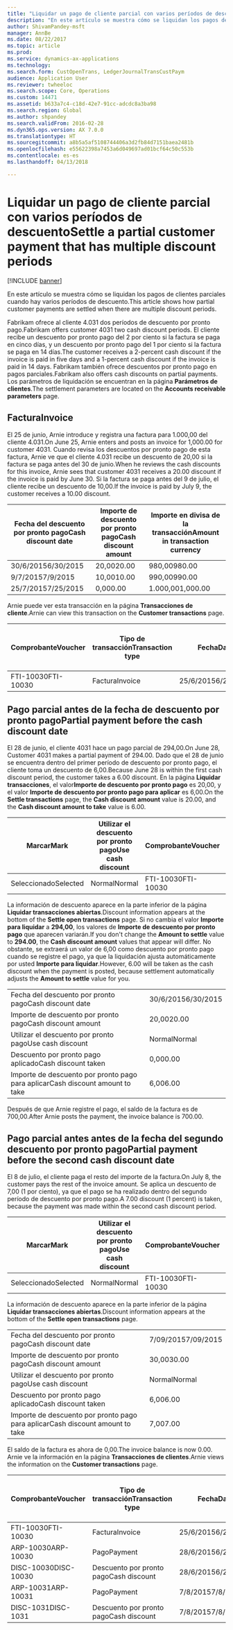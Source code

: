 ```yaml
---
title: "Liquidar un pago de cliente parcial con varios períodos de descuento"
description: "En este artículo se muestra cómo se liquidan los pagos de clientes parciales cuando hay varios períodos de descuento."
author: ShivamPandey-msft
manager: AnnBe
ms.date: 08/22/2017
ms.topic: article
ms.prod: 
ms.service: dynamics-ax-applications
ms.technology: 
ms.search.form: CustOpenTrans, LedgerJournalTransCustPaym
audience: Application User
ms.reviewer: twheeloc
ms.search.scope: Core, Operations
ms.custom: 14471
ms.assetid: b633a7c4-c18d-42e7-91cc-adcdc8a3ba98
ms.search.region: Global
ms.author: shpandey
ms.search.validFrom: 2016-02-28
ms.dyn365.ops.version: AX 7.0.0
ms.translationtype: HT
ms.sourcegitcommit: a8b5a5af5108744406a3d2fb84d7151baea2481b
ms.openlocfilehash: e55622398a7453a6d049697ad01bcf64c50c553b
ms.contentlocale: es-es
ms.lasthandoff: 04/13/2018

---
```


# <a name="settle-a-partial-customer-payment-that-has-multiple-discount-periods"></a><span data-ttu-id="6d6c3-103">Liquidar un pago de cliente parcial con varios períodos de descuento</span><span class="sxs-lookup"><span data-stu-id="6d6c3-103">Settle a partial customer payment that has multiple discount periods</span></span>

[!INCLUDE [banner](../includes/banner.md)]

<span data-ttu-id="6d6c3-104">En este artículo se muestra cómo se liquidan los pagos de clientes parciales cuando hay varios períodos de descuento.</span><span class="sxs-lookup"><span data-stu-id="6d6c3-104">This article shows how partial customer payments are settled when there are multiple discount periods.</span></span>

<span data-ttu-id="6d6c3-105">Fabrikam ofrece al cliente 4.031 dos períodos de descuento por pronto pago.</span><span class="sxs-lookup"><span data-stu-id="6d6c3-105">Fabrikam offers customer 4031 two cash discount periods.</span></span> <span data-ttu-id="6d6c3-106">El cliente recibe un descuento por pronto pago del 2 por ciento si la factura se paga en cinco días, y un descuento por pronto pago del 1 por ciento si la factura se paga en 14 días.</span><span class="sxs-lookup"><span data-stu-id="6d6c3-106">The customer receives a 2-percent cash discount if the invoice is paid in five days and a 1-percent cash discount if the invoice is paid in 14 days.</span></span> <span data-ttu-id="6d6c3-107">Fabrikam también ofrece descuentos por pronto pago en pagos parciales.</span><span class="sxs-lookup"><span data-stu-id="6d6c3-107">Fabrikam also offers cash discounts on partial payments.</span></span> <span data-ttu-id="6d6c3-108">Los parámetros de liquidación se encuentran en la página **Parámetros de clientes**.</span><span class="sxs-lookup"><span data-stu-id="6d6c3-108">The settlement parameters are located on the **Accounts receivable parameters** page.</span></span>

## <a name="invoice"></a><span data-ttu-id="6d6c3-109">Factura</span><span class="sxs-lookup"><span data-stu-id="6d6c3-109">Invoice</span></span>
<span data-ttu-id="6d6c3-110">El 25 de junio, Arnie introduce y registra una factura para 1.000,00 del cliente 4.031.</span><span class="sxs-lookup"><span data-stu-id="6d6c3-110">On June 25, Arnie enters and posts an invoice for 1,000.00 for customer 4031.</span></span> <span data-ttu-id="6d6c3-111">Cuando revisa los descuentos por pronto pago de esta factura, Arnie ve que el cliente 4.031 recibe un descuento de 20,00 si la factura se paga antes del 30 de junio.</span><span class="sxs-lookup"><span data-stu-id="6d6c3-111">When he reviews the cash discounts for this invoice, Arnie sees that customer 4031 receives a 20.00 discount if the invoice is paid by June 30.</span></span> <span data-ttu-id="6d6c3-112">Si la factura se paga antes del 9 de julio, el cliente recibe un descuento de 10,00.</span><span class="sxs-lookup"><span data-stu-id="6d6c3-112">If the invoice is paid by July 9, the customer receives a 10.00 discount.</span></span>

| <span data-ttu-id="6d6c3-113">Fecha del descuento por pronto pago</span><span class="sxs-lookup"><span data-stu-id="6d6c3-113">Cash discount date</span></span> | <span data-ttu-id="6d6c3-114">Importe de descuento por pronto pago</span><span class="sxs-lookup"><span data-stu-id="6d6c3-114">Cash discount amount</span></span> | <span data-ttu-id="6d6c3-115">Importe en divisa de la transacción</span><span class="sxs-lookup"><span data-stu-id="6d6c3-115">Amount in transaction currency</span></span> |
|--------------------|----------------------|--------------------------------|
| <span data-ttu-id="6d6c3-116">30/6/2015</span><span class="sxs-lookup"><span data-stu-id="6d6c3-116">6/30/2015</span></span>          | <span data-ttu-id="6d6c3-117">20,00</span><span class="sxs-lookup"><span data-stu-id="6d6c3-117">20.00</span></span>                | <span data-ttu-id="6d6c3-118">980,00</span><span class="sxs-lookup"><span data-stu-id="6d6c3-118">980.00</span></span>                         |
| <span data-ttu-id="6d6c3-119">9/7/2015</span><span class="sxs-lookup"><span data-stu-id="6d6c3-119">7/9/2015</span></span>           | <span data-ttu-id="6d6c3-120">10,00</span><span class="sxs-lookup"><span data-stu-id="6d6c3-120">10.00</span></span>                | <span data-ttu-id="6d6c3-121">990,00</span><span class="sxs-lookup"><span data-stu-id="6d6c3-121">990.00</span></span>                         |
| <span data-ttu-id="6d6c3-122">25/7/2015</span><span class="sxs-lookup"><span data-stu-id="6d6c3-122">7/25/2015</span></span>          | <span data-ttu-id="6d6c3-123">0,00</span><span class="sxs-lookup"><span data-stu-id="6d6c3-123">0.00</span></span>                 | <span data-ttu-id="6d6c3-124">1.000,00</span><span class="sxs-lookup"><span data-stu-id="6d6c3-124">1,000.00</span></span>                       |

<span data-ttu-id="6d6c3-125">Arnie puede ver esta transacción en la página **Transacciones de cliente**.</span><span class="sxs-lookup"><span data-stu-id="6d6c3-125">Arnie can view this transaction on the **Customer transactions** page.</span></span>

| <span data-ttu-id="6d6c3-126">Comprobante</span><span class="sxs-lookup"><span data-stu-id="6d6c3-126">Voucher</span></span>   | <span data-ttu-id="6d6c3-127">Tipo de transacción</span><span class="sxs-lookup"><span data-stu-id="6d6c3-127">Transaction type</span></span> | <span data-ttu-id="6d6c3-128">Fecha</span><span class="sxs-lookup"><span data-stu-id="6d6c3-128">Date</span></span>      | <span data-ttu-id="6d6c3-129">Factura</span><span class="sxs-lookup"><span data-stu-id="6d6c3-129">Invoice</span></span> | <span data-ttu-id="6d6c3-130">Importe en débito en divisa de transacción</span><span class="sxs-lookup"><span data-stu-id="6d6c3-130">Amount in transaction currency debit</span></span> | <span data-ttu-id="6d6c3-131">Importe en crédito en divisa de transacción</span><span class="sxs-lookup"><span data-stu-id="6d6c3-131">Amount in transaction currency credit</span></span> | <span data-ttu-id="6d6c3-132">Saldo</span><span class="sxs-lookup"><span data-stu-id="6d6c3-132">Balance</span></span>  | <span data-ttu-id="6d6c3-133">Divisa</span><span class="sxs-lookup"><span data-stu-id="6d6c3-133">Currency</span></span> |
|-----------|------------------|-----------|---------|--------------------------------------|---------------------------------------|----------|----------|
| <span data-ttu-id="6d6c3-134">FTI-10030</span><span class="sxs-lookup"><span data-stu-id="6d6c3-134">FTI-10030</span></span> | <span data-ttu-id="6d6c3-135">Factura</span><span class="sxs-lookup"><span data-stu-id="6d6c3-135">Invoice</span></span>          | <span data-ttu-id="6d6c3-136">25/6/2015</span><span class="sxs-lookup"><span data-stu-id="6d6c3-136">6/25/2015</span></span> | <span data-ttu-id="6d6c3-137">10030</span><span class="sxs-lookup"><span data-stu-id="6d6c3-137">10030</span></span>   | <span data-ttu-id="6d6c3-138">1.000,00</span><span class="sxs-lookup"><span data-stu-id="6d6c3-138">1,000.00</span></span>                             |                                       | <span data-ttu-id="6d6c3-139">1.000,00</span><span class="sxs-lookup"><span data-stu-id="6d6c3-139">1,000.00</span></span> | <span data-ttu-id="6d6c3-140">USD</span><span class="sxs-lookup"><span data-stu-id="6d6c3-140">USD</span></span>      |

## <a name="partial-payment-before-the-cash-discount-date"></a><span data-ttu-id="6d6c3-141">Pago parcial antes de la fecha de descuento por pronto pago</span><span class="sxs-lookup"><span data-stu-id="6d6c3-141">Partial payment before the cash discount date</span></span>
<span data-ttu-id="6d6c3-142">El 28 de junio, el cliente 4031 hace un pago parcial de 294,00.</span><span class="sxs-lookup"><span data-stu-id="6d6c3-142">On June 28, Customer 4031 makes a partial payment of 294.00.</span></span> <span data-ttu-id="6d6c3-143">Dado que el 28 de junio se encuentra dentro del primer período de descuento por pronto pago, el cliente toma un descuento de 6,00.</span><span class="sxs-lookup"><span data-stu-id="6d6c3-143">Because June 28 is within the first cash discount period, the customer takes a 6.00 discount.</span></span> <span data-ttu-id="6d6c3-144">En la página **Liquidar transacciones**, el valor**Importe de descuento por pronto pago** es 20,00, y el valor **Importe de descuento por pronto pago para aplicar** es 6,00.</span><span class="sxs-lookup"><span data-stu-id="6d6c3-144">On the **Settle transactions** page, the **Cash discount amount** value is 20.00, and the **Cash discount amount to take** value is 6.00.</span></span>

| <span data-ttu-id="6d6c3-145">Marcar</span><span class="sxs-lookup"><span data-stu-id="6d6c3-145">Mark</span></span>     | <span data-ttu-id="6d6c3-146">Utilizar el descuento por pronto pago</span><span class="sxs-lookup"><span data-stu-id="6d6c3-146">Use cash discount</span></span> | <span data-ttu-id="6d6c3-147">Comprobante</span><span class="sxs-lookup"><span data-stu-id="6d6c3-147">Voucher</span></span>   | <span data-ttu-id="6d6c3-148">Cuenta</span><span class="sxs-lookup"><span data-stu-id="6d6c3-148">Account</span></span> | <span data-ttu-id="6d6c3-149">Fecha</span><span class="sxs-lookup"><span data-stu-id="6d6c3-149">Date</span></span>      | <span data-ttu-id="6d6c3-150">Fecha de vencimiento</span><span class="sxs-lookup"><span data-stu-id="6d6c3-150">Due date</span></span>  | <span data-ttu-id="6d6c3-151">Factura</span><span class="sxs-lookup"><span data-stu-id="6d6c3-151">Invoice</span></span> | <span data-ttu-id="6d6c3-152">Importe en divisa de la transacción</span><span class="sxs-lookup"><span data-stu-id="6d6c3-152">Amount in transaction currency</span></span> | <span data-ttu-id="6d6c3-153">Divisa</span><span class="sxs-lookup"><span data-stu-id="6d6c3-153">Currency</span></span> | <span data-ttu-id="6d6c3-154">Importe para liquidar</span><span class="sxs-lookup"><span data-stu-id="6d6c3-154">Amount to settle</span></span> |
|----------|-------------------|-----------|---------|-----------|-----------|---------|--------------------------------|----------|------------------|
| <span data-ttu-id="6d6c3-155">Seleccionado</span><span class="sxs-lookup"><span data-stu-id="6d6c3-155">Selected</span></span> | <span data-ttu-id="6d6c3-156">Normal</span><span class="sxs-lookup"><span data-stu-id="6d6c3-156">Normal</span></span>            | <span data-ttu-id="6d6c3-157">FTI-10030</span><span class="sxs-lookup"><span data-stu-id="6d6c3-157">FTI-10030</span></span> | <span data-ttu-id="6d6c3-158">4031</span><span class="sxs-lookup"><span data-stu-id="6d6c3-158">4031</span></span>    | <span data-ttu-id="6d6c3-159">25/6/2015</span><span class="sxs-lookup"><span data-stu-id="6d6c3-159">6/25/2015</span></span> | <span data-ttu-id="6d6c3-160">25/7/2015</span><span class="sxs-lookup"><span data-stu-id="6d6c3-160">7/25/2015</span></span> | <span data-ttu-id="6d6c3-161">10030</span><span class="sxs-lookup"><span data-stu-id="6d6c3-161">10030</span></span>   | <span data-ttu-id="6d6c3-162">1.000,00</span><span class="sxs-lookup"><span data-stu-id="6d6c3-162">1,000.00</span></span>                       | <span data-ttu-id="6d6c3-163">USD</span><span class="sxs-lookup"><span data-stu-id="6d6c3-163">USD</span></span>      | <span data-ttu-id="6d6c3-164">294,00</span><span class="sxs-lookup"><span data-stu-id="6d6c3-164">294.00</span></span>           |

<span data-ttu-id="6d6c3-165">La información de descuento aparece en la parte inferior de la página **Liquidar transacciones abiertas**.</span><span class="sxs-lookup"><span data-stu-id="6d6c3-165">Discount information appears at the bottom of the **Settle open transactions** page.</span></span> <span data-ttu-id="6d6c3-166">Si no cambia el valor **Importe para liquidar** a **294,00**, los valores de **Importe de descuento por pronto pago** que aparecen variarán.</span><span class="sxs-lookup"><span data-stu-id="6d6c3-166">If you don't change the **Amount to settle** value to **294.00**, the **Cash discount amount** values that appear will differ.</span></span> <span data-ttu-id="6d6c3-167">No obstante, se extraerá un valor de 6,00 como descuento por pronto pago cuando se registre el pago, ya que la liquidación ajusta automáticamente por usted **Importe para liquidar**.</span><span class="sxs-lookup"><span data-stu-id="6d6c3-167">However, 6.00 will be taken as the cash discount when the payment is posted, because settlement automatically adjusts the **Amount to settle** value for you.</span></span>

|                              |           |
|------------------------------|-----------|
| <span data-ttu-id="6d6c3-168">Fecha del descuento por pronto pago</span><span class="sxs-lookup"><span data-stu-id="6d6c3-168">Cash discount date</span></span>           | <span data-ttu-id="6d6c3-169">30/6/2015</span><span class="sxs-lookup"><span data-stu-id="6d6c3-169">6/30/2015</span></span> |
| <span data-ttu-id="6d6c3-170">Importe de descuento por pronto pago</span><span class="sxs-lookup"><span data-stu-id="6d6c3-170">Cash discount amount</span></span>         | <span data-ttu-id="6d6c3-171">20,00</span><span class="sxs-lookup"><span data-stu-id="6d6c3-171">20.00</span></span>     |
| <span data-ttu-id="6d6c3-172">Utilizar el descuento por pronto pago</span><span class="sxs-lookup"><span data-stu-id="6d6c3-172">Use cash discount</span></span>            | <span data-ttu-id="6d6c3-173">Normal</span><span class="sxs-lookup"><span data-stu-id="6d6c3-173">Normal</span></span>    |
| <span data-ttu-id="6d6c3-174">Descuento por pronto pago aplicado</span><span class="sxs-lookup"><span data-stu-id="6d6c3-174">Cash discount taken</span></span>          | <span data-ttu-id="6d6c3-175">0,00</span><span class="sxs-lookup"><span data-stu-id="6d6c3-175">0.00</span></span>      |
| <span data-ttu-id="6d6c3-176">Importe de descuento por pronto pago para aplicar</span><span class="sxs-lookup"><span data-stu-id="6d6c3-176">Cash discount amount to take</span></span> | <span data-ttu-id="6d6c3-177">6,00</span><span class="sxs-lookup"><span data-stu-id="6d6c3-177">6.00</span></span>      |

<span data-ttu-id="6d6c3-178">Después de que Arnie registre el pago, el saldo de la factura es de 700,00.</span><span class="sxs-lookup"><span data-stu-id="6d6c3-178">After Arnie posts the payment, the invoice balance is 700.00.</span></span>

## <a name="partial-payment-before-the-second-cash-discount-date"></a><span data-ttu-id="6d6c3-179">Pago parcial antes antes de la fecha del segundo descuento por pronto pago</span><span class="sxs-lookup"><span data-stu-id="6d6c3-179">Partial payment before the second cash discount date</span></span>
<span data-ttu-id="6d6c3-180">El 8 de julio, el cliente paga el resto del importe de la factura.</span><span class="sxs-lookup"><span data-stu-id="6d6c3-180">On July 8, the customer pays the rest of the invoice amount.</span></span> <span data-ttu-id="6d6c3-181">Se aplica un descuento de 7,00 (1 por ciento), ya que el pago se ha realizado dentro del segundo período de descuento por pronto pago.</span><span class="sxs-lookup"><span data-stu-id="6d6c3-181">A 7.00 discount (1 percent) is taken, because the payment was made within the second cash discount period.</span></span>

| <span data-ttu-id="6d6c3-182">Marcar</span><span class="sxs-lookup"><span data-stu-id="6d6c3-182">Mark</span></span>     | <span data-ttu-id="6d6c3-183">Utilizar el descuento por pronto pago</span><span class="sxs-lookup"><span data-stu-id="6d6c3-183">Use cash discount</span></span> | <span data-ttu-id="6d6c3-184">Comprobante</span><span class="sxs-lookup"><span data-stu-id="6d6c3-184">Voucher</span></span>   | <span data-ttu-id="6d6c3-185">Cuenta</span><span class="sxs-lookup"><span data-stu-id="6d6c3-185">Account</span></span> | <span data-ttu-id="6d6c3-186">Fecha</span><span class="sxs-lookup"><span data-stu-id="6d6c3-186">Date</span></span>      | <span data-ttu-id="6d6c3-187">Fecha de vencimiento</span><span class="sxs-lookup"><span data-stu-id="6d6c3-187">Due date</span></span>  | <span data-ttu-id="6d6c3-188">Factura</span><span class="sxs-lookup"><span data-stu-id="6d6c3-188">Invoice</span></span> | <span data-ttu-id="6d6c3-189">Importe en débito en divisa de transacción</span><span class="sxs-lookup"><span data-stu-id="6d6c3-189">Amount in transaction currency debit</span></span> | <span data-ttu-id="6d6c3-190">Importe en crédito en divisa de transacción</span><span class="sxs-lookup"><span data-stu-id="6d6c3-190">Amount in transaction currency credit</span></span> | <span data-ttu-id="6d6c3-191">Divisa</span><span class="sxs-lookup"><span data-stu-id="6d6c3-191">Currency</span></span> | <span data-ttu-id="6d6c3-192">Importe para liquidar</span><span class="sxs-lookup"><span data-stu-id="6d6c3-192">Amount to settle</span></span> |
|----------|-------------------|-----------|---------|-----------|-----------|---------|--------------------------------------|---------------------------------------|----------|------------------|
| <span data-ttu-id="6d6c3-193">Seleccionado</span><span class="sxs-lookup"><span data-stu-id="6d6c3-193">Selected</span></span> | <span data-ttu-id="6d6c3-194">Normal</span><span class="sxs-lookup"><span data-stu-id="6d6c3-194">Normal</span></span>            | <span data-ttu-id="6d6c3-195">FTI-10030</span><span class="sxs-lookup"><span data-stu-id="6d6c3-195">FTI-10030</span></span> | <span data-ttu-id="6d6c3-196">4031</span><span class="sxs-lookup"><span data-stu-id="6d6c3-196">4031</span></span>    | <span data-ttu-id="6d6c3-197">25/6/2015</span><span class="sxs-lookup"><span data-stu-id="6d6c3-197">6/25/2015</span></span> | <span data-ttu-id="6d6c3-198">25/7/2015</span><span class="sxs-lookup"><span data-stu-id="6d6c3-198">7/25/2015</span></span> | <span data-ttu-id="6d6c3-199">10030</span><span class="sxs-lookup"><span data-stu-id="6d6c3-199">10030</span></span>   | <span data-ttu-id="6d6c3-200">700,00</span><span class="sxs-lookup"><span data-stu-id="6d6c3-200">700.00</span></span>                               |                                       | <span data-ttu-id="6d6c3-201">USD</span><span class="sxs-lookup"><span data-stu-id="6d6c3-201">USD</span></span>      | <span data-ttu-id="6d6c3-202">693,00</span><span class="sxs-lookup"><span data-stu-id="6d6c3-202">693.00</span></span>           |

<span data-ttu-id="6d6c3-203">La información de descuento aparece en la parte inferior de la página **Liquidar transacciones abiertas**.</span><span class="sxs-lookup"><span data-stu-id="6d6c3-203">Discount information appears at the bottom of the **Settle open transactions** page.</span></span>

|                              |           |
|------------------------------|-----------|
| <span data-ttu-id="6d6c3-204">Fecha del descuento por pronto pago</span><span class="sxs-lookup"><span data-stu-id="6d6c3-204">Cash discount date</span></span>           | <span data-ttu-id="6d6c3-205">7/09/2015</span><span class="sxs-lookup"><span data-stu-id="6d6c3-205">7/09/2015</span></span> |
| <span data-ttu-id="6d6c3-206">Importe de descuento por pronto pago</span><span class="sxs-lookup"><span data-stu-id="6d6c3-206">Cash discount amount</span></span>         | <span data-ttu-id="6d6c3-207">30,00</span><span class="sxs-lookup"><span data-stu-id="6d6c3-207">30.00</span></span>     |
| <span data-ttu-id="6d6c3-208">Utilizar el descuento por pronto pago</span><span class="sxs-lookup"><span data-stu-id="6d6c3-208">Use cash discount</span></span>            | <span data-ttu-id="6d6c3-209">Normal</span><span class="sxs-lookup"><span data-stu-id="6d6c3-209">Normal</span></span>    |
| <span data-ttu-id="6d6c3-210">Descuento por pronto pago aplicado</span><span class="sxs-lookup"><span data-stu-id="6d6c3-210">Cash discount taken</span></span>          | <span data-ttu-id="6d6c3-211">6,00</span><span class="sxs-lookup"><span data-stu-id="6d6c3-211">6.00</span></span>      |
| <span data-ttu-id="6d6c3-212">Importe de descuento por pronto pago para aplicar</span><span class="sxs-lookup"><span data-stu-id="6d6c3-212">Cash discount amount to take</span></span> | <span data-ttu-id="6d6c3-213">7,00</span><span class="sxs-lookup"><span data-stu-id="6d6c3-213">7.00</span></span>      |

<span data-ttu-id="6d6c3-214">El saldo de la factura es ahora de 0,00.</span><span class="sxs-lookup"><span data-stu-id="6d6c3-214">The invoice balance is now 0.00.</span></span> <span data-ttu-id="6d6c3-215">Arnie ve la información en la página **Transacciones de clientes**.</span><span class="sxs-lookup"><span data-stu-id="6d6c3-215">Arnie views the information on the **Customer transactions** page.</span></span>

| <span data-ttu-id="6d6c3-216">Comprobante</span><span class="sxs-lookup"><span data-stu-id="6d6c3-216">Voucher</span></span>    | <span data-ttu-id="6d6c3-217">Tipo de transacción</span><span class="sxs-lookup"><span data-stu-id="6d6c3-217">Transaction type</span></span> | <span data-ttu-id="6d6c3-218">Fecha</span><span class="sxs-lookup"><span data-stu-id="6d6c3-218">Date</span></span>      | <span data-ttu-id="6d6c3-219">Factura</span><span class="sxs-lookup"><span data-stu-id="6d6c3-219">Invoice</span></span> | <span data-ttu-id="6d6c3-220">Importe en débito en divisa de transacción</span><span class="sxs-lookup"><span data-stu-id="6d6c3-220">Amount in transaction currency debit</span></span> | <span data-ttu-id="6d6c3-221">Importe en crédito en divisa de transacción</span><span class="sxs-lookup"><span data-stu-id="6d6c3-221">Amount in transaction currency credit</span></span> | <span data-ttu-id="6d6c3-222">Saldo</span><span class="sxs-lookup"><span data-stu-id="6d6c3-222">Balance</span></span> | <span data-ttu-id="6d6c3-223">Divisa</span><span class="sxs-lookup"><span data-stu-id="6d6c3-223">Currency</span></span> |
|------------|------------------|-----------|---------|--------------------------------------|---------------------------------------|---------|----------|
| <span data-ttu-id="6d6c3-224">FTI-10030</span><span class="sxs-lookup"><span data-stu-id="6d6c3-224">FTI-10030</span></span>  | <span data-ttu-id="6d6c3-225">Factura</span><span class="sxs-lookup"><span data-stu-id="6d6c3-225">Invoice</span></span>          | <span data-ttu-id="6d6c3-226">25/6/2015</span><span class="sxs-lookup"><span data-stu-id="6d6c3-226">6/25/2015</span></span> | <span data-ttu-id="6d6c3-227">10030</span><span class="sxs-lookup"><span data-stu-id="6d6c3-227">10030</span></span>   | <span data-ttu-id="6d6c3-228">1.000,00</span><span class="sxs-lookup"><span data-stu-id="6d6c3-228">1,000.00</span></span>                             |                                       | <span data-ttu-id="6d6c3-229">0,00</span><span class="sxs-lookup"><span data-stu-id="6d6c3-229">0.00</span></span>    | <span data-ttu-id="6d6c3-230">USD</span><span class="sxs-lookup"><span data-stu-id="6d6c3-230">USD</span></span>      |
| <span data-ttu-id="6d6c3-231">ARP-10030</span><span class="sxs-lookup"><span data-stu-id="6d6c3-231">ARP-10030</span></span>  |  <span data-ttu-id="6d6c3-232">Pago</span><span class="sxs-lookup"><span data-stu-id="6d6c3-232">Payment</span></span>         | <span data-ttu-id="6d6c3-233">28/6/2015</span><span class="sxs-lookup"><span data-stu-id="6d6c3-233">6/28/2015</span></span> |         |                                      | <span data-ttu-id="6d6c3-234">294,00</span><span class="sxs-lookup"><span data-stu-id="6d6c3-234">294.00</span></span>                                | <span data-ttu-id="6d6c3-235">0,00</span><span class="sxs-lookup"><span data-stu-id="6d6c3-235">0.00</span></span>    | <span data-ttu-id="6d6c3-236">USD</span><span class="sxs-lookup"><span data-stu-id="6d6c3-236">USD</span></span>      |
| <span data-ttu-id="6d6c3-237">DISC-10030</span><span class="sxs-lookup"><span data-stu-id="6d6c3-237">DISC-10030</span></span> |  <span data-ttu-id="6d6c3-238">Descuento por pronto pago</span><span class="sxs-lookup"><span data-stu-id="6d6c3-238">Cash discount</span></span>   | <span data-ttu-id="6d6c3-239">28/6/2015</span><span class="sxs-lookup"><span data-stu-id="6d6c3-239">6/28/2015</span></span> |         |                                      | <span data-ttu-id="6d6c3-240">6,00</span><span class="sxs-lookup"><span data-stu-id="6d6c3-240">6.00</span></span>                                  | <span data-ttu-id="6d6c3-241">0,00</span><span class="sxs-lookup"><span data-stu-id="6d6c3-241">0.00</span></span>    | <span data-ttu-id="6d6c3-242">USD</span><span class="sxs-lookup"><span data-stu-id="6d6c3-242">USD</span></span>      |
| <span data-ttu-id="6d6c3-243">ARP-10031</span><span class="sxs-lookup"><span data-stu-id="6d6c3-243">ARP-10031</span></span>  |  <span data-ttu-id="6d6c3-244">Pago</span><span class="sxs-lookup"><span data-stu-id="6d6c3-244">Payment</span></span>         | <span data-ttu-id="6d6c3-245">7/8/2015</span><span class="sxs-lookup"><span data-stu-id="6d6c3-245">7/8/2015</span></span>  |         |                                      | <span data-ttu-id="6d6c3-246">693,00</span><span class="sxs-lookup"><span data-stu-id="6d6c3-246">693.00</span></span>                                | <span data-ttu-id="6d6c3-247">0,00</span><span class="sxs-lookup"><span data-stu-id="6d6c3-247">0.00</span></span>    | <span data-ttu-id="6d6c3-248">USD</span><span class="sxs-lookup"><span data-stu-id="6d6c3-248">USD</span></span>      |
| <span data-ttu-id="6d6c3-249">DISC-1031</span><span class="sxs-lookup"><span data-stu-id="6d6c3-249">DISC-1031</span></span>  |  <span data-ttu-id="6d6c3-250">Descuento por pronto pago</span><span class="sxs-lookup"><span data-stu-id="6d6c3-250">Cash discount</span></span>   | <span data-ttu-id="6d6c3-251">7/8/2015</span><span class="sxs-lookup"><span data-stu-id="6d6c3-251">7/8/2015</span></span>  |         |                                      | <span data-ttu-id="6d6c3-252">7,00</span><span class="sxs-lookup"><span data-stu-id="6d6c3-252">7.00</span></span>                                  | <span data-ttu-id="6d6c3-253">0,00</span><span class="sxs-lookup"><span data-stu-id="6d6c3-253">0.00</span></span>    | <span data-ttu-id="6d6c3-254">USD</span><span class="sxs-lookup"><span data-stu-id="6d6c3-254">USD</span></span>      |






